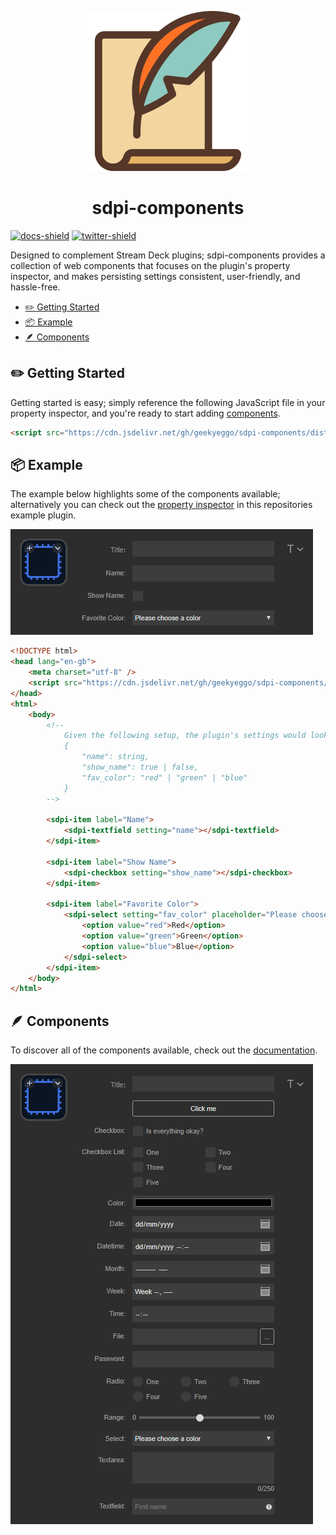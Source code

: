 <p align="center">
  <a href="https://sdpi-components.dev" title="sdpi-components"><img src="assets/logo.png" alt="sdpi-components Logo"/></a>
</p>
<h1 align="center">sdpi-components</h1>

[![docs-shield]](https://sdpi-components.dev) [![twitter-shield]](https://twitter.com/geekyeggo)

Designed to complement Stream Deck plugins; sdpi-components provides a collection of web components that focuses on the plugin's property inspector, and makes persisting settings consistent, user-friendly, and hassle-free.

-   [✏️ Getting Started](#%EF%B8%8F-getting-started)
-   [📦 Example](#-example)
-   [🪶 Components](#-components)

## ✏️ Getting Started

Getting started is easy; simply reference the following JavaScript file in your property inspector, and you're ready to start adding [components](https://sdpi-components.dev/docs/components).

```html
<script src="https://cdn.jsdelivr.net/gh/geekyeggo/sdpi-components/dist/sdpi-components.js"></script>
```

## 📦 Example

The example below highlights some of the components available; alternatively you can check out the [property inspector](./example/pi/index.html) in this repositories example plugin.

![The property inspector, in the Elgato Stream Deck software, with components from sdpi-components](./assets/example.png 'Example of sdpi-components in the property inspector')

```html
<!DOCTYPE html>
<head lang="en-gb">
    <meta charset="utf-8" />
    <script src="https://cdn.jsdelivr.net/gh/geekyeggo/sdpi-components/dist/sdpi-components.js"></script>
</head>
<html>
    <body>
        <!--
            Given the following setup, the plugin's settings would look like this:
            {
                "name": string,
                "show_name": true | false,
                "fav_color": "red" | "green" | "blue"
            }
        -->

        <sdpi-item label="Name">
            <sdpi-textfield setting="name"></sdpi-textfield>
        </sdpi-item>

        <sdpi-item label="Show Name">
            <sdpi-checkbox setting="show_name"></sdpi-checkbox>
        </sdpi-item>

        <sdpi-item label="Favorite Color">
            <sdpi-select setting="fav_color" placeholder="Please choose a color">
                <option value="red">Red</option>
                <option value="green">Green</option>
                <option value="blue">Blue</option>
            </sdpi-select>
        </sdpi-item>
    </body>
</html>
```

## 🪶 Components

To discover all of the components available, check out the [documentation](https://sdpi-components.dev/docs/components).

[![The property inspector with all of the components found in the sdpi-components library](./assets/all-components.png 'Some of the components in sdpi-components')](https://sdpi-components.dev/docs/components)

[twitter-shield]: https://img.shields.io/static/v1?style=flat-square&message=GeekyEggo&logo=Twitter&label=&color=blue&logoColor=white&labelColor=grey
[docs-shield]: https://img.shields.io/static/v1?style=flat-square&message=Documentation&logo=readthedocs&label=&color=orange&logoColor=white&labelColor=grey
